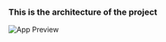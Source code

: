 ### This is the architecture of the project
![App Preview](CICD-PIPELINE-TO-DEPLOY-INFRASTRUCTURE-TO-AZURE.drawio)